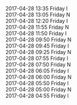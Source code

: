2017-04-28 13:35 Friday  I  
2017-04-28 13:05 Friday  N  
2017-04-28 12:20 Friday  I  
2017-04-28 11:55 Friday  N  
2017-04-28 11:50 Friday  I  
2017-04-28 09:50 Friday  N  
2017-04-28 09:45 Friday  I  
2017-04-28 09:25 Friday  N  
2017-04-28 07:55 Friday  I  
2017-04-28 07:50 Friday  N  
2017-04-28 06:05 Friday  I  
2017-04-28 06:00 Friday  N  
2017-04-28 05:50 Friday  I  
2017-04-28 05:00 Friday  N  
2017-04-28 04:55 Friday  I  
